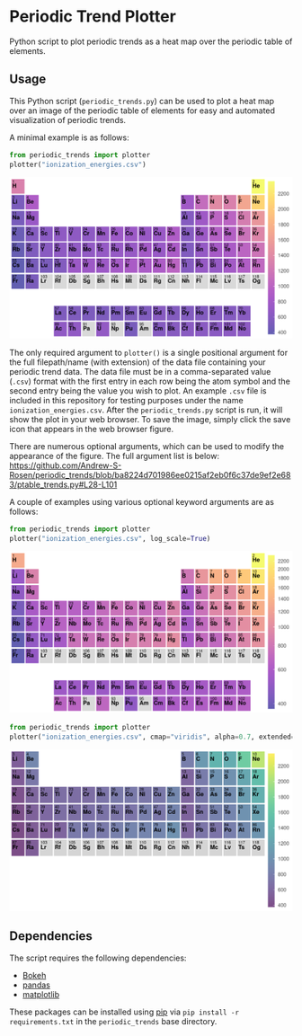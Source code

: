 # Periodic Trend Plotter

Python script to plot periodic trends as a heat map over the periodic table of elements.

## Usage

This Python script (`periodic_trends.py`) can be used to plot a heat map over an image of the periodic table of elements for easy and automated visualization of periodic trends.

A minimal example is as follows:

```python
from periodic_trends import plotter
plotter("ionization_energies.csv")
```

![plot1](example_images/plot1.png)

The only required argument to `plotter()` is a single positional argument for the full filepath/name (with extension) of the data file containing your periodic trend data. The data file must be in a comma-separated value (`.csv`) format with the first entry in each row being the atom symbol and the second entry being the value you wish to plot. An example `.csv` file is included in this repository for testing purposes under the name `ionization_energies.csv`. After the `periodic_trends.py` script is run, it will show the plot in your web browser. To save the image, simply click the save icon that appears in the web browser figure.

There are numerous optional arguments, which can be used to modify the appearance of the figure. The full argument list is below:
https://github.com/Andrew-S-Rosen/periodic_trends/blob/ba8224d701986ee0215af2eb0f6c37de9ef2e683/ptable_trends.py#L28-L101

A couple of examples using various optional keyword arguments are as follows:

```python
from periodic_trends import plotter
plotter("ionization_energies.csv", log_scale=True)
```

![plot2](example_images/plot2.png)

```python
from periodic_trends import plotter
plotter("ionization_energies.csv", cmap="viridis", alpha=0.7, extended=False, periods_remove=[1])
```

![plot3](example_images/plot3.png)

## Dependencies

The script requires the following dependencies:

- [Bokeh](http://bokeh.pydata.org/en/latest/)
- [pandas](http://pandas.pydata.org/)
- [matplotlib](http://matplotlib.org/)

These packages can be installed using [pip](https://pip.pypa.io/en/stable/) via `pip install -r requirements.txt` in the `periodic_trends` base directory.
